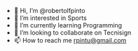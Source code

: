 - 👋 Hi, I’m @robertolfpinto
- 👀 I’m interested in Sports
- 🌱 I’m currently learning Programming 
- 💞️ I’m looking to collaborate on Tecnisign
- 📫 How to reach me rpintu@gmail.com

<!---
robertolfpinto/robertolfpinto is a ✨ special ✨ repository because its `README.md` (this file) appears on your GitHub profile.
You can click the Preview link to take a look at your changes.
--->
